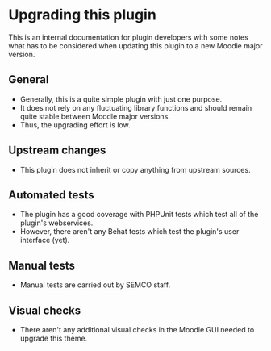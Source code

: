 Upgrading this plugin
=====================

This is an internal documentation for plugin developers with some notes what has to be considered when updating this plugin to a new Moodle major version.

General
-------

* Generally, this is a quite simple plugin with just one purpose.
* It does not rely on any fluctuating library functions and should remain quite stable between Moodle major versions.
* Thus, the upgrading effort is low.


Upstream changes
----------------

* This plugin does not inherit or copy anything from upstream sources.


Automated tests
---------------

* The plugin has a good coverage with PHPUnit tests which test all of the plugin's webservices.
* However, there aren't any Behat tests which test the plugin's user interface (yet).


Manual tests
------------

* Manual tests are carried out by SEMCO staff.


Visual checks
-------------

* There aren't any additional visual checks in the Moodle GUI needed to upgrade this theme.
